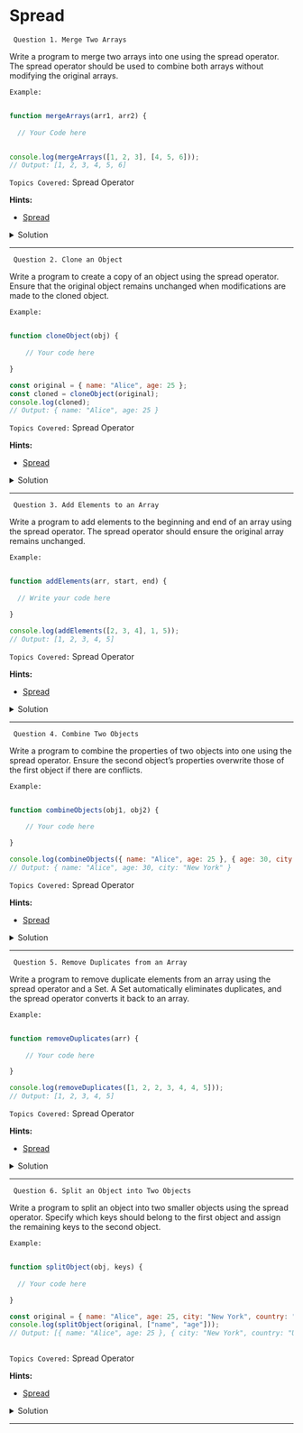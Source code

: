 # Spread

` Question 1. Merge Two Arrays`

  Write a program to merge two arrays into one using the spread operator. The spread operator should be used to combine both arrays without modifying the original arrays.

`Example:`

```javascript

function mergeArrays(arr1, arr2) {
  
  // Your Code here


console.log(mergeArrays([1, 2, 3], [4, 5, 6])); 
// Output: [1, 2, 3, 4, 5, 6]

```

`Topics Covered:`
Spread Operator
 
**Hints:**
- [Spread](https://developer.mozilla.org/en-US/docs/Web/JavaScript/Reference/Operators/Spread_syntax)

<details>
  <summary>Solution</summary>

### Let's look at the solution:

```javascript

function mergeArrays(arr1, arr2) {
  return [...arr1, ...arr2];
}

console.log(mergeArrays([1, 2, 3], [4, 5, 6])); 
// Output: [1, 2, 3, 4, 5, 6]
 
```

**Explanation:**


- The mergeArrays function takes two arrays as arguments and merges them using the spread operator (...), which spreads the elements of both arrays into a new array.
- For the inputs [1, 2, 3] and [4, 5, 6], the merged result is [1, 2, 3, 4, 5, 6].
  
</details>
 
---- 
` Question 2. Clone an Object`

  Write a program to create a copy of an object using the spread operator. Ensure that the original object remains unchanged when modifications are made to the cloned object.

`Example:`

```javascript

function cloneObject(obj) {
  
    // Your code here

}

const original = { name: "Alice", age: 25 };
const cloned = cloneObject(original);
console.log(cloned);
// Output: { name: "Alice", age: 25 }

```

`Topics Covered:`
Spread Operator
 
**Hints:**
- [Spread](https://developer.mozilla.org/en-US/docs/Web/JavaScript/Reference/Operators/Spread_syntax)

<details>
  <summary>Solution</summary>

### Let's look at the solution:

```javascript

function cloneObject(obj) {
  const clonedObj = {};
  for (const key in obj) {
    if (obj.hasOwnProperty(key)) {
      clonedObj[key] = obj[key];
    }
  }
  return clonedObj;
}

const original = { name: "Alice", age: 25 };
const cloned = cloneObject(original);
console.log(cloned);
// Output: { name: "Alice", age: 25 }
 
```

**Explanation:**


- Cloning Logic: The function iterates through the object's keys and copies its properties.
- Property Check: hasOwnProperty ensures only the object's own properties are copied.
- Output: Returns a new object (clonedObj) identical to the original.
  
</details>
 
---- 
` Question 3. Add Elements to an Array`

  Write a program to add elements to the beginning and end of an array using the spread operator. The spread operator should ensure the original array remains unchanged.

`Example:`

```javascript

function addElements(arr, start, end) {
  
  // Write your code here

}

console.log(addElements([2, 3, 4], 1, 5)); 
// Output: [1, 2, 3, 4, 5]


```

`Topics Covered:`
Spread Operator
 
**Hints:**
- [Spread](https://developer.mozilla.org/en-US/docs/Web/JavaScript/Reference/Operators/Spread_syntax)

<details>
  <summary>Solution</summary>

### Let's look at the solution:

```javascript

function cloneObject(obj) {
 function addElements(arr, start, end) {
  return [start, ...arr, end];
}

console.log(addElements([2, 3, 4], 1, 5)); 
// Output: [1, 2, 3, 4, 5]
 
```

**Explanation:**


- The addElements function adds start at the beginning and end at the end of arr.
- Uses the spread operator (...) to insert arr between start and end.
  
</details>
 
---- 
` Question 4. Combine Two Objects`

  Write a program to combine the properties of two objects into one using the spread operator. Ensure the second object’s properties overwrite those of the first object if there are conflicts.

`Example:`

```javascript

function combineObjects(obj1, obj2) {
  
    // Your code here

}

console.log(combineObjects({ name: "Alice", age: 25 }, { age: 30, city: "New York" }));
// Output: { name: "Alice", age: 30, city: "New York" }


```

`Topics Covered:`
Spread Operator
 
**Hints:**
- [Spread](https://developer.mozilla.org/en-US/docs/Web/JavaScript/Reference/Operators/Spread_syntax)

<details>
  <summary>Solution</summary>

### Let's look at the solution:

```javascript

function combineObjects(obj1, obj2) {
  return { ...obj1, ...obj2 };
}

console.log(combineObjects({ name: "Alice", age: 25 }, { age: 30, city: "New York" }));
// Output: { name: "Alice", age: 30, city: "New York" }

 
```

**Explanation:**


- The combineObjects function merges two objects into one.
- Uses the spread operator (...) to copy all properties from obj1 and obj2.
  
</details>
 
---- 
` Question 5. Remove Duplicates from an Array`

  Write a program to remove duplicate elements from an array using the spread operator and a Set. A Set automatically eliminates duplicates, and the spread operator converts it back to an array.

`Example:`

```javascript

function removeDuplicates(arr) {
  
    // Your code here

}

console.log(removeDuplicates([1, 2, 2, 3, 4, 4, 5])); 
// Output: [1, 2, 3, 4, 5]


```

`Topics Covered:`
Spread Operator
 
**Hints:**
- [Spread](https://developer.mozilla.org/en-US/docs/Web/JavaScript/Reference/Operators/Spread_syntax)

<details>
  <summary>Solution</summary>

### Let's look at the solution:

```javascript

function removeDuplicates(arr) {
  return [...new Set(arr)];
}

console.log(removeDuplicates([1, 2, 2, 3, 4, 4, 5])); 
// Output: [1, 2, 3, 4, 5]
 
```

**Explanation:**


- The removeDuplicates function removes duplicate elements from an array.
- Converts the array to a Set, which automatically removes duplicates, then spreads it back into a new array.
  
</details>
 
---- 
` Question 6. Split an Object into Two Objects`

  Write a program to split an object into two smaller objects using the spread operator. Specify which keys should belong to the first object and assign the remaining keys to the second object.

`Example:`

```javascript

function splitObject(obj, keys) {
  
  // Your code here

}

const original = { name: "Alice", age: 25, city: "New York", country: "USA" };
console.log(splitObject(original, ["name", "age"]));
// Output: [{ name: "Alice", age: 25 }, { city: "New York", country: "USA" }]



```

`Topics Covered:`
Spread Operator
 
**Hints:**
- [Spread](https://developer.mozilla.org/en-US/docs/Web/JavaScript/Reference/Operators/Spread_syntax)

<details>
  <summary>Solution</summary>

### Let's look at the solution:

```javascript

function splitObject(obj, keys) {
  const obj1 = keys.reduce(function (acc, key) {
    return { ...acc, [key]: obj[key] };
  }, {});

  const obj2 = { ...obj };
  keys.forEach(function (key) {
    delete obj2[key];
  });

  return [obj1, obj2];
}

const original = { name: "Alice", age: 25, city: "New York", country: "USA" };
console.log(splitObject(original, ["name", "age"]));
// Output: [{ name: "Alice", age: 25 }, { city: "New York", country: "USA" }]

 
```

**Explanation:**


- The function creates obj1 with specified keys using reduce and removes these keys from obj2 using delete.
- Output: Returns an array with two objects: one containing the selected keys (obj1) and the other with the remaining keys (obj2).
  
</details>
 
---- 
